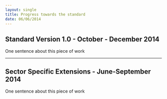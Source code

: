 ```yaml
---
layout: single
title: Progress towards the standard
date: 06/06/2014
---
```

## Standard Version 1.0 - October - December 2014

One sentence about this piece of work

<hr>

##  Sector Specific Extensions - June-September 2014

One sentence about this piece of work
